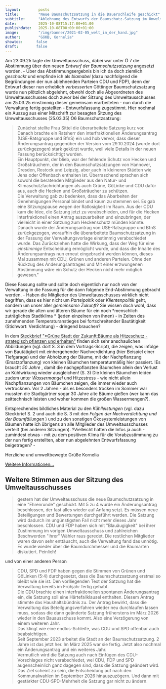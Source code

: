 ```yaml
---
layout:        posts
title:         "Neue Baumschutzsatzung in die Dauerschleife geschickt"
subtitle:      "Ablehnung des Entwurfs der Baumschutz-Satzung im Umweltausschuss"
date:          2025-10-08T15:17:00+01:00
publishdate:   2025-10-08T00:00:00+01:00
image:         "/img/banner/2021-02-05_welt_in_der_hand.jpg"
author:        "GöKB, Kornelia"
showtoc:      false
draft:        false
---
```


Am 23.09.25 tagte der Umweltausschuss, dabei war unter Ö 7 die Abstimmung über
den neuen  *Entwurf der Baumschutzsatzung*  angesetzt worden. - Über das
Abstimmungsergebnis bin ich da doch ziemlich  *geschockt* und empfinde ich als
*blamabel* (dazu nachfolgend die Begründungen der nun ablehnenden Parteien CDU
und FDP), denn der Entwurf dieser nun erheblich  *verbesserten* Göttinger
Baumschutzsatzung wurde nun plötzlich abgelehnt, obwohl doch alle Abgeordneten
des Umweltausschusses doch zuvor bei der Sitzung des Umweltausschusses am
25.03.25 einstimmig dieser gemeinsam erarbeiteten - nun durch die Verwaltung
fertig gestellten - Entwurfsfassung zugestimmt. Hier nochmal ein Auszug aus
einer Mitschrift zur besagten Sitzung des Umweltausschusses  (25.03.35) Ö6 Baumschutzsatzung:

> Zunächst stellte Frau Sittel die überarbeitete Satzung kurz vor.
Danach brachte ein Ratsherr den interfraktionellen Änderungsantrag
(USE-Ratsgruppe und 
BfnS) ein und hob vervor, dass dieser Änderungsantrag gegenüber der Version
vom 29.10.2024 (wurde dort zurückgezogen) stark gekürzt wurde, weil viele
Details in der neuen Fassung berücksichtigt wurden.  
Ein Hauptpunkt, der blieb, war der fehlende Schutz von Hecken und Großsträuchern, der in den Baumschutzsatzungen von Hannover, Dresden, Rostock und Leipzig, aber auch in kleineren Städten wie Jena oder Offenbach enthalten ist.
Überraschend sprachen sich sowohl die beratenden Mitglieder aus den
Natur- und Klimaschutzfachrichtungen als auch Grüne, GöLinke und CDU dafür
aus, auch die Hecken und Großsträucher zu schützen.  
Die Verwaltung gab zu bedenken, dass das Abarbeiten der Genehmigungen Personal
bindet und kaum zu stemmen sei. Es gab eine Sitzungspause wegen der
Ratlosigkeit im Raum. Aus der CDU kam die Idee, die Satzung jetzt zu
verabschieden, und für die Hecken interfraktionell einen Antrag auszuarbeiten
und einzubringen, der vielleicht in einer Satzung zum Heckenschutz münden
könnte.  
Danach wurde der Änderungsantrag von USE-Ratsgruppe und 
BfnS zurückgezogen, woraufhin die überarbeitete
Baumschutzsatzung in der Fassung der Verwaltungsvorlage einstimmig
verabschiedet wurde. Das Zurückziehen hatte die Wirkung, dass der Weg für eine
*einstimmige* Entscheidung ermöglicht wurde, und dass die Inhalte des
Änderungsantrags nun erneut eingebracht werden können, dieses Mal zusammen mit
CDU, Grünen und anderen Parteien. Ohne den Rückzug des Änderungsantrages und
Mit einer erzwungenen Abstimmung wäre ein 
Schutz der Hecken nicht mehr möglich gewesen." 


Diese Fassung sollte und sollte doch eigentlich nur noch von der Verwaltung in die Fassung für die dann folgende End-Abstimmung gebracht werden. - Haben die Mitglieder des Umweltausschusses wirklich nicht begriffen, dass es hier nicht um   *Parteipoltik*  oder   *Klientenpolitik* geht, sondern um unser aller  *gemeinsame Zukunft*? Sie wissen doch wohl, dass wir gerade die alten und älteren Bäume für ein noch  *menschlich  zuträgliches  Stadtklima * (jeden einzelnen von ihnen) - in Zeiten des zunehmenden Temperaturanstieges bei fortschreitender Bautätigkeit (Stichwort: Verdichtung) - dringend brauchen?

In dem 
[Steckbrief "*Grüne Stadt der Zukunft:Bäume als Hitzeschutz - strategisch pflanzen und erhalten"](https://gruene-stadt-der-zukunft.de/wp-content/uploads/Steckbrief_Baeume-als-Hitzeschutz_Feder_Welling_2023.pdf)
finden sich  sehr anschaulichen Abbildungen
(vgl. dort S. 3 in dem Vortrags-Script), die zeigen, was infolge von Bautätigkeit mit einhergehender Nachverdichtung (hier Beispiel einer Tiefgarage) und der Abholzung der Bäume, mit der Nachpflanzung (Ersatzpflanzung) von kleinen Bäumchen temperaturmäßig hier passiert. !Es braucht  *50 Jahre* , damit die nachgepflanzten Bäumchen allein den Verlust an Kühlwirkung wieder ausgleichen! (S. 3) Die kleinen Bäumchen leiden zudem unter  *Wassermangel*  und Hitzestress - wie nicht allein Nachpflanzungen von Bäumchen zeigen, die immer wieder auch vertrocknen. Vor 2 Jahren - als es besonders trocken im Sommer war mussten die Stadtgärtner sogar 30 Jahre alte Bäume gießen (wer kann das zeittechnisch leisten und woher kommen die großen Wassermengen?).

Entsprechendes bildliches Material zu den *Kühlleistungen* (vgl. dazu Steckbrief S. 2 und auch die S. 3 mit den  *Folgen der Nachverdichtung und der Baumfällungen* ) und zu den sonstigen Ökosystemleistungen von Bäumen hatte ich übrigens an alle Mitglieder des Umweltausschusses verteilt (bei anderen Sitzungen). ?Vielleicht hatten die Infos ja auch -
zumindest etwas - mit zu dem positiven Klima für die Vorabzustimmung zu der nun fertig erstellten, aber nun abgelehnten Entwurfsfassung beigetragen? -

Herzliche und umweltbewegte Grüße
Kornelia 

[Weitere Informationen...](https://gruene-stadt-der-zukunft.de/)

## Weitere Stimmen aus der Sitzung des Umweltausschusses

> gestern hat der Umweltausschuss die neue Baumschutzsatzung in eine "Ehrenrunde" geschickt.
Mit 5 zu 4 wurde ein Änderungsantrag beschlossen, der fast alles wieder auf Anfang setzt. Es müssen neue Beteiligungen und Bewertungen durchgeführt werden.
Die Satzung wird dadurch im ungünstigsten Fall nicht mehr dieses Jahr beschlossen.
CDU und FDP haben sich mit "Blauäugigkeit" bei ihrer Zustimmung im vorigen Umweltausschuss und zahlreichen Beschwerden "ihrer" Wähler raus geredet.
Die restlichen Mitglieder waren davon sehr enttäuscht, auch die Verwaltung fand das unnötig.
Es wurde wieder über die Baumdurchmesser und die Baumarten diskutiert.
Peinlich!

und von einer anderen Person

> CDU, SPD und FDP haben gegen die Stimmen von Grünen und GöLinken (5:4)
durchgesetzt, dass die Baumschutzsatzung erstmal so bleibt wie sie
ist. Den vorlliegenden Text der Satzung hat die Verwaltung bereits im
Frühjahr fertig gehabt.  
Die CDU brachte einen interfraktionellen spontanen Änderungsantrag
ein, die Satzung soll eine Härtefallklausel enthalten. Diesem Antrag
stimmte das Haushaltsbündnis zu. Der Antrag bewirkt, dass die
Verwaltung das Beteilgungsverfahren wieder neu durchlaufen lassen
muss, sodass die dann geänderte Satzung früherstens im März 2026
wieder in den Bauausschuss kommt. Also eine Verzögerung von einem
weiteren Jahr.  
Das klingt wie eine endlos-Schleife, was CDU und SPD offenbar auch
beabsichtigen.  
Seit September 2023 arbeitet die Stadt an der Baumschutzsatzung. 2
Jahre ist das jetzt her. Im März 2025 war sie fertig. Jetzt also
nochmal ein Änderungsantrag und ein weiteres Jahr.  
Vermutlich wird die Satzung auch nach Einfügen des CDU-Vorschlages
nicht verabschiedet, wel CDU, FDP und SPD augenscheinlich ganz dagegen
sind, dass die Satzung geändert wird. Das Ziel scheint zu sein, die
Entscheidung auf nach den Kommunalwahlen im September 2026
hinauszuzögern. Und dann mit gestärkter CDU-SPD-Mehrheit die Satzung
gar nicht zu ändern.

